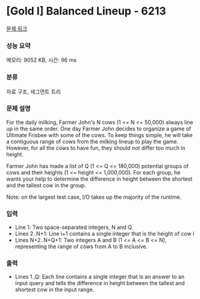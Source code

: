 # [Gold I] Balanced Lineup - 6213 

[문제 링크](https://www.acmicpc.net/problem/6213) 

### 성능 요약

메모리: 9052 KB, 시간: 96 ms

### 분류

자료 구조, 세그먼트 트리

### 문제 설명

<p>For the daily milking, Farmer John's N cows (1 <= N <= 50,000) always line up in the same order. One day Farmer John decides to organize a game of Ultimate Frisbee with some of the cows. To keep things simple, he will take a contiguous range of cows from the milking lineup to play the game. However, for all the cows to have fun, they should not differ too much in height.</p>

<p>Farmer John has made a list of Q (1 <= Q <= 180,000) potential groups of cows and their heights (1 <= height <= 1,000,000). For each group, he wants your help to determine the difference in height between the shortest and the tallest cow in the group.</p>

<p>Note: on the largest test case, I/O takes up the majority of the runtime.</p>

### 입력 

 <ul>
	<li>Line 1: Two space-separated integers, N and Q.</li>
	<li>Lines 2..N+1: Line i+1 contains a single integer that is the height of cow i</li>
	<li>Lines N+2..N+Q+1: Two integers A and B (1 <= A <= B <= N), representing the range of cows from A to B inclusive.</li>
</ul>

<p> </p>

### 출력 

 <ul>
	<li>Lines 1..Q: Each line contains a single integer that is an answer to an input query and tells the difference in height between the tallest and shortest cow in the input range.</li>
</ul>

